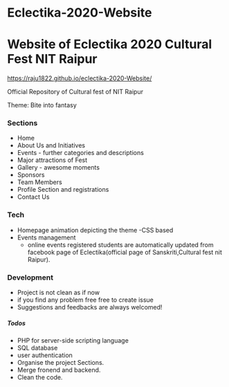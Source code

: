 # Eclectika-2020-Website

# Website of Eclectika 2020 Cultural Fest NIT Raipur 
https://raju1822.github.io/eclectika-2020-Website/
 
Official Repository of Cultural fest of NIT Raipur

Theme: Bite  into  fantasy 

### Sections
* Home
* About Us and Initiatives
* Events - further categories and descriptions
* Major attractions of Fest
* Gallery - awesome moments
* Sponsors
* Team Members
* Profile Section and registrations
* Contact Us

### Tech
* Homepage animation depicting the theme -CSS based
* Events management
  * online events registered students are automatically updated from facebook page of Eclectika(official page of Sanskriti,Cultural fest nit Raipur).

### Development
* Project is not clean as if now
* if you find any problem free free to create issue
* Suggestions and feedbacks are always welcomed!


##### Todos
* PHP  for server-side scripting language
* SQL database
* user authentication
* Organise the project Sections.
* Merge fronend and backend.
* Clean the code.
